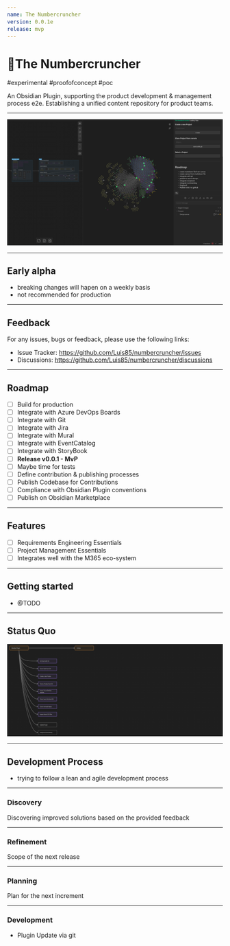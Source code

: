 ```yaml
---
name: The Numbercruncher
version: 0.0.1e
release: mvp
---
```


# 🎃The Numbercruncher

#experimental #proofofconcept #poc

An Obsidian Plugin, supporting the product development & management process e2e. 
Establishing a unified content repository for product teams.

---

![alt text](image.png)

---

## Early alpha

- breaking changes will hapen on a weekly basis
- not recommended for production

---

## Feedback

For any issues, bugs or feedback, please use the following links:

- Issue Tracker: https://github.com/Luis85/numbercruncher/issues
- Discussions: https://github.com/Luis85/numbercruncher/discussions

---

## Roadmap

- [ ] Build for production
- [ ] Integrate with Azure DevOps Boards
- [ ] Integrate with Git
- [ ] Integrate with Jira
- [ ] Integrate with Mural
- [ ] Integrate with EventCatalog
- [ ] Integrate with StoryBook
- [ ] **Release v0.0.1 - MvP**
- [ ] Maybe time for tests
- [ ] Define contribution & publishing processes
- [ ] Publish Codebase for Contributions
- [ ] Compliance with Obsidian Plugin conventions
- [ ] Publish on Obsidian Marketplace

---

## Features

- [ ] Requirements Engineering Essentials
- [ ] Project Management Essentials
- [ ] Integrates well with the M365 eco-system

--- 

## Getting started

- @TODO

---

## Status Quo

![alt text](image-1.png)

---

## Development Process

- trying to follow a lean and agile development process

---

### Discovery

Discovering improved solutions based on the provided feedback

---

### Refinement

Scope of the next release

---


### Planning

Plan for the next increment

---

### Development

- Plugin Update via git